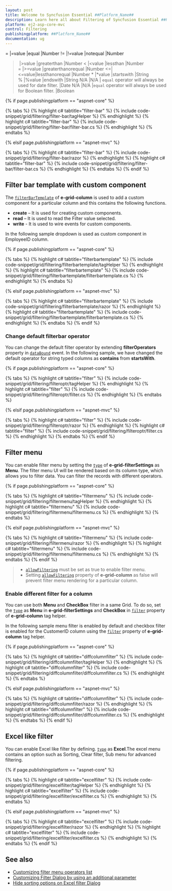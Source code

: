 ```yaml
---
layout: post
title: Welcome to Syncfusion Essential ##Platform_Name##
description: Learn here all about Filtering of Syncfusion Essential ##Platform_Name## widgets based on HTML5 and jQuery.
platform: ej2-asp-core-mvc
control: Filtering
publishingplatform: ##Platform_Name##
documentation: ug
---
```


= |=value |equal |Number
!= |!=value |notequal |Number
> |>value |greaterthan |Number
< |<value |lessthan |Number
>= |>=value |greaterthanorequal |Number
<=|<=value|lessthanorequal |Number
* |*value |startswith |String
% |%value |endswith |String
N/A |N/A | `equal` operator will always be used for date filter. |Date
N/A |N/A |`equal` operator will always be used for Boolean filter. |Boolean

{% if page.publishingplatform == "aspnet-core" %}

{% tabs %}
{% highlight c# tabtitle="filter-bar" %}
{% include code-snippet/grid/filtering/filter-bar/tagHelper %}
{% endhighlight %}
{% highlight c# tabtitle="filter-bar" %}
{% include code-snippet/grid/filtering/filter-bar/filter-bar.cs %}
{% endhighlight %}
{% endtabs %}

{% elsif page.publishingplatform == "aspnet-mvc" %}

{% tabs %}
{% highlight c# tabtitle="filter-bar" %}
{% include code-snippet/grid/filtering/filter-bar/razor %}
{% endhighlight %}
{% highlight c# tabtitle="filter-bar" %}
{% include code-snippet/grid/filtering/filter-bar/filter-bar.cs %}
{% endhighlight %}
{% endtabs %}
{% endif %}



## Filter bar template with custom component

The [`filterBarTemplate`](https://help.syncfusion.com/cr/aspnetcore-js2/Syncfusion.EJ2.Grids.GridColumn.html#Syncfusion_EJ2_Grids_GridColumn_FilterBarTemplate) of **e-grid-column** is used to add a custom component for a particular column and this contains the following functions.
* **create** – It is used for creating custom components.
* **read** – It is used to read the Filter value selected.
* **write** - It is used to wire events for custom components.

In the following sample dropdown is used  as custom component in EmployeeID column.

{% if page.publishingplatform == "aspnet-core" %}

{% tabs %}
{% highlight c# tabtitle="filterbartemplate" %}
{% include code-snippet/grid/filtering/filterbartemplate/tagHelper %}
{% endhighlight %}
{% highlight c# tabtitle="filterbartemplate" %}
{% include code-snippet/grid/filtering/filterbartemplate/filterbartemplate.cs %}
{% endhighlight %}
{% endtabs %}

{% elsif page.publishingplatform == "aspnet-mvc" %}

{% tabs %}
{% highlight c# tabtitle="filterbartemplate" %}
{% include code-snippet/grid/filtering/filterbartemplate/razor %}
{% endhighlight %}
{% highlight c# tabtitle="filterbartemplate" %}
{% include code-snippet/grid/filtering/filterbartemplate/filterbartemplate.cs %}
{% endhighlight %}
{% endtabs %}
{% endif %}



### Change default filterbar operator

You can change the default filter operator by extending **filterOperators** property in [`dataBound`](https://help.syncfusion.com/cr/aspnetcore-js2/Syncfusion.EJ2.Grids.Grid.html#Syncfusion_EJ2_Grids_Grid_DataBound) event. In the following sample,
we have changed the default operator for string typed columns as **contains** from **startsWith**.

{% if page.publishingplatform == "aspnet-core" %}

{% tabs %}
{% highlight c# tabtitle="filter" %}
{% include code-snippet/grid/filtering/filteroptr/tagHelper %}
{% endhighlight %}
{% highlight c# tabtitle="filter" %}
{% include code-snippet/grid/filtering/filteroptr/filter.cs %}
{% endhighlight %}
{% endtabs %}

{% elsif page.publishingplatform == "aspnet-mvc" %}

{% tabs %}
{% highlight c# tabtitle="filter" %}
{% include code-snippet/grid/filtering/filteroptr/razor %}
{% endhighlight %}
{% highlight c# tabtitle="filter" %}
{% include code-snippet/grid/filtering/filteroptr/filter.cs %}
{% endhighlight %}
{% endtabs %}
{% endif %}



## Filter menu

You can enable filter menu by setting the [`type`](https://help.syncfusion.com/cr/aspnetcore-js2/Syncfusion.EJ2.Grids.GridFilterSettings.html#Syncfusion_EJ2_Grids_GridFilterSettings_Type) of **e-grid-filterSettings** as **Menu**. The filter menu UI will be rendered based on its column type, which allows you to filter data.
You can filter the records with different operators.

{% if page.publishingplatform == "aspnet-core" %}

{% tabs %}
{% highlight c# tabtitle="filtermenu" %}
{% include code-snippet/grid/filtering/filtermenu/tagHelper %}
{% endhighlight %}
{% highlight c# tabtitle="filtermenu" %}
{% include code-snippet/grid/filtering/filtermenu/filtermenu.cs %}
{% endhighlight %}
{% endtabs %}

{% elsif page.publishingplatform == "aspnet-mvc" %}

{% tabs %}
{% highlight c# tabtitle="filtermenu" %}
{% include code-snippet/grid/filtering/filtermenu/razor %}
{% endhighlight %}
{% highlight c# tabtitle="filtermenu" %}
{% include code-snippet/grid/filtering/filtermenu/filtermenu.cs %}
{% endhighlight %}
{% endtabs %}
{% endif %}



> * [`allowFiltering`](https://help.syncfusion.com/cr/aspnetcore-js2/Syncfusion.EJ2.Grids.Grid.html#Syncfusion_EJ2_Grids_Grid_AllowFiltering) must be set as true to enable filter menu.
> * Setting [`allowFiltering`](https://help.syncfusion.com/cr/aspnetcore-js2/Syncfusion.EJ2.Grids.GridColumn.html#Syncfusion_EJ2_Grids_GridColumn_AllowFiltering) property of **e-grid-column** as false will prevent
 filter menu rendering for a particular column.

### Enable different filter for a column

You can use both **Menu** and **CheckBox** filter in a same Grid. To do so, set the
[`type`](https://help.syncfusion.com/cr/aspnetcore-js2/Syncfusion.EJ2.Grids.GridFilterSettings.html#Syncfusion_EJ2_Grids_GridFilterSettings_Type) as **Menu** in **e-grid-filterSettings** and **CheckBox** in [`filter`](https://help.syncfusion.com/cr/aspnetcore-js2/Syncfusion.EJ2.Grids.GridColumn.html#Syncfusion_EJ2_Grids_GridColumn_Filter) property of **e-grid-column** tag helper.

In the following sample menu filter is enabled by default and checkbox filter is enabled for the CustomerID column using the [`filter`](https://help.syncfusion.com/cr/aspnetcore-js2/Syncfusion.EJ2.Grids.GridColumn.html#Syncfusion_EJ2_Grids_GridColumn_Filter) property of **e-grid-column** tag helper.

{% if page.publishingplatform == "aspnet-core" %}

{% tabs %}
{% highlight c# tabtitle="diffcolumnfilter" %}
{% include code-snippet/grid/filtering/diffcolumnfilter/tagHelper %}
{% endhighlight %}
{% highlight c# tabtitle="diffcolumnfilter" %}
{% include code-snippet/grid/filtering/diffcolumnfilter/diffcolumnfilter.cs %}
{% endhighlight %}
{% endtabs %}

{% elsif page.publishingplatform == "aspnet-mvc" %}

{% tabs %}
{% highlight c# tabtitle="diffcolumnfilter" %}
{% include code-snippet/grid/filtering/diffcolumnfilter/razor %}
{% endhighlight %}
{% highlight c# tabtitle="diffcolumnfilter" %}
{% include code-snippet/grid/filtering/diffcolumnfilter/diffcolumnfilter.cs %}
{% endhighlight %}
{% endtabs %}
{% endif %}



## Excel like filter

You can enable Excel like filter by defining.
[`type`](https://help.syncfusion.com/cr/aspnetcore-js2/Syncfusion.EJ2.Grids.GridFilterSettings.html#Syncfusion_EJ2_Grids_GridFilterSettings_Type) as **Excel**.The excel menu contains an option such as Sorting, Clear filter, Sub menu for advanced filtering.

{% if page.publishingplatform == "aspnet-core" %}

{% tabs %}
{% highlight c# tabtitle="excelfilter" %}
{% include code-snippet/grid/filtering/excelfilter/tagHelper %}
{% endhighlight %}
{% highlight c# tabtitle="excelfilter" %}
{% include code-snippet/grid/filtering/excelfilter/excelfilter.cs %}
{% endhighlight %}
{% endtabs %}

{% elsif page.publishingplatform == "aspnet-mvc" %}

{% tabs %}
{% highlight c# tabtitle="excelfilter" %}
{% include code-snippet/grid/filtering/excelfilter/razor %}
{% endhighlight %}
{% highlight c# tabtitle="excelfilter" %}
{% include code-snippet/grid/filtering/excelfilter/excelfilter.cs %}
{% endhighlight %}
{% endtabs %}
{% endif %}



## See also

* [Customizing filter menu operators list](./how-to/customizing-filter-menu-operators-list)
* [Customizing Filter Dialog by using an additional parameter](./how-to/add-params-for-filtering)
* [Hide sorting options on Excel filter Dialog](./how-to/hide-sorting-in-excel-filter)